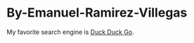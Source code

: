 # By-Emanuel-Ramirez-Villegas

My favorite search engine is [Duck Duck Go]([https://duckduckgo.com](https://www.linkedin.com/in/emanuel-ramirez-villegas-476097191/)https://www.linkedin.com/in/emanuel-ramirez-villegas-476097191/).
